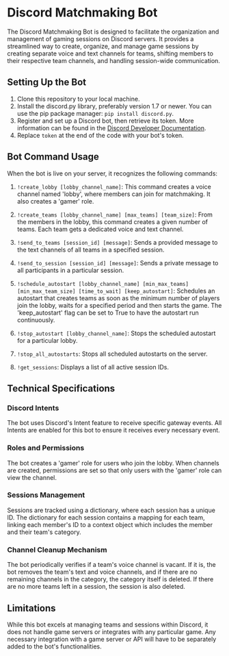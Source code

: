 # Discord Matchmaking Bot

The Discord Matchmaking Bot is designed to facilitate the organization and management of gaming sessions on Discord servers. It provides a streamlined way to create, organize, and manage game sessions by creating separate voice and text channels for teams, shifting members to their respective team channels, and handling session-wide communication.

## Setting Up the Bot

1. Clone this repository to your local machine.
2. Install the discord.py library, preferably version 1.7 or newer. You can use the pip package manager: `pip install discord.py`.
3. Register and set up a Discord bot, then retrieve its token. More information can be found in the [Discord Developer Documentation](https://discord.com/developers/docs/intro).
4. Replace `token` at the end of the code with your bot's token.

## Bot Command Usage

When the bot is live on your server, it recognizes the following commands:

1. `!create_lobby [lobby_channel_name]`: This command creates a voice channel named 'lobby', where members can join for matchmaking. It also creates a 'gamer' role.

2. `!create_teams [lobby_channel_name] [max_teams] [team_size]`: From the members in the lobby, this command creates a given number of teams. Each team gets a dedicated voice and text channel.

3. `!send_to_teams [session_id] [message]`: Sends a provided message to the text channels of all teams in a specified session.

4. `!send_to_session [session_id] [message]`: Sends a private message to all participants in a particular session.

5. `!schedule_autostart [lobby_channel_name] [min_max_teams] [min_max_team_size] [time_to_wait] [keep_autostart]`: Schedules an autostart that creates teams as soon as the minimum number of players join the lobby, waits for a specified period and then starts the game. The 'keep_autostart' flag can be set to True to have the autostart run continuously.

6. `!stop_autostart [lobby_channel_name]`: Stops the scheduled autostart for a particular lobby.

7. `!stop_all_autostarts`: Stops all scheduled autostarts on the server.

8. `!get_sessions`: Displays a list of all active session IDs.

## Technical Specifications

### Discord Intents

The bot uses Discord's Intent feature to receive specific gateway events. All Intents are enabled for this bot to ensure it receives every necessary event.

### Roles and Permissions

The bot creates a 'gamer' role for users who join the lobby. When channels are created, permissions are set so that only users with the 'gamer' role can view the channel.

### Sessions Management

Sessions are tracked using a dictionary, where each session has a unique ID. The dictionary for each session contains a mapping for each team, linking each member's ID to a context object which includes the member and their team's category.

### Channel Cleanup Mechanism

The bot periodically verifies if a team's voice channel is vacant. If it is, the bot removes the team's text and voice channels, and if there are no remaining channels in the category, the category itself is deleted. If there are no more teams left in a session, the session is also deleted.

## Limitations

While this bot excels at managing teams and sessions within Discord, it does not handle game servers or integrates with any particular game. Any necessary integration with a game server or API will have to be separately added to the bot's functionalities.
